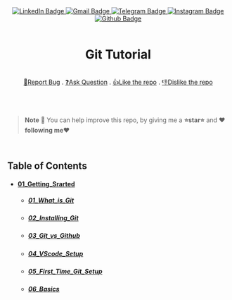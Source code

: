 <div align="center">
  <a href="https://www.linkedin.com/in/aminkhani-ai/" targert="_blacnk">
    <img src="https://img.shields.io/badge/LinkedIn-0077B5?style=for-the-badge&logo=linkedin&logoColor=white" alt="LinkedIn Badge"/>
  <a href="mailto:aminkhani2010@gmail.com" targert="_blacnk">
    <img src="https://img.shields.io/badge/Gmail-D14836?style=for-the-badge&logo=gmail&logoColor=white" alt="Gmail Badge"/>
  </a>
  <a href="https://t.me/aminkhani_ai" targert="_blacnk">
    <img src="https://img.shields.io/badge/Telegram-2CA5E0?style=for-the-badge&logo=telegram&logoColor=white" alt="Telegram Badge"/>
  </a>  
  <a href="https://www.instagram.com/aminkhani_ai/" targert="_blacnk">
    <img src="https://img.shields.io/badge/Instagram-E4405F?style=for-the-badge&logo=instagram&logoColor=white" alt="Instagram Badge"/>
  </a>
  <a href="https://github.com/aminkhani/" targert="_blacnk">
    <img src="https://img.shields.io/badge/GitHub-100000?style=for-the-badge&logo=github&logoColor=white" alt="Github Badge" />
  </a>
</div>
<br />
<div align="center">
  <h1 align="center">Git Tutorial</h1>
  <p align="center"> 
    <br />
   <a href="https://github.com/aminkhani/DGit/issues/new?assignees=&labels=bug&template=bug_report.yml&title=%5BBUG%5D%3A+">🐛Report Bug</a>
   .
   <a href="https://github.com/aminkhani/Git/issues/new?assignees=&labels=question&template=question.yml&title=%5BQUESTION%5D%3A+">❓Ask Question</a>
   .
  <a href="https://github.com/aminkhani/Git/issues/new?assignees=&labels=like&template=like.yml&title=%5BLIKE%5D%3A+">👍Like the repo</a>
  .
  <a href="https://github.com/aminkhani/Git/issues/new?assignees=&labels=unlike&template=unlike.yml&title=%5BUNLIKE%5D%3A+">👎Dislike the repo</a>
  </p>
  </p>
</div><br /><br />

</div>

> **Note**
> 📣 You can help improve this repo, by giving me a **⭐star⭐** and **❤️following me❤️**
<br>

<h2>Table of Contents</h2>

<ul>
    <li>
        <h4><a href="01_Getting_Started">01_Getting_Srarted</a></h4>
        <ul>
            <li>
                <h5><a href="01_Getting_Started/01_What_is_Git.md">01_What_is_Git</a></h5>
            </li>
            <li>
                <h5><a href="01_Getting_Started/02_Installing_Git.md">02_Installing_Git</a></h5>
            </li>
            <li>
                <h5><a href="01_Getting_Started/03_Git_vs_Github.md">03_Git_vs_Github</a></h5>
            </li>
            <li>
                <h5><a href="01_Getting_Started/04_VScode_Setup.md">04_VScode_Setup</a></h5>
            </li>
            <li>
                <h5><a href="01_Getting_Started/05_First_Time_Git_Setup.md">05_First_Time_Git_Setup</a></h5>
            </li>
            <li>
                <h5><a href="01_Getting_Started/06_Basics.md">06_Basics</a></h5>
            </li>
        </ul>
    </li>
</ul>